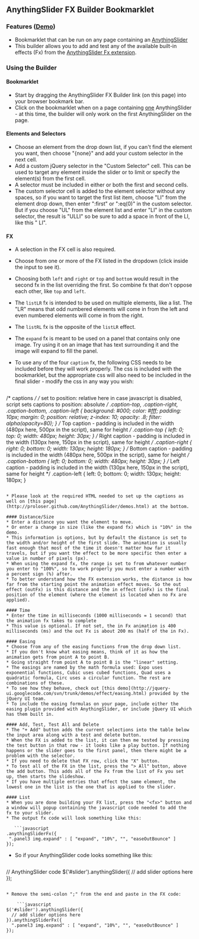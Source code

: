 ﻿## AnythingSlider FX Builder Bookmarklet

### Features ([Demo](http://mottie.github.com/AnythingSlider-Fx-Builder/))
* Bookmarklet that can be run on any page containing an [AnythingSlider](http://proloser.github.com/AnythingSlider)
* This builder allows you to add and test any of the available built-in effects (Fx) from the [AnythingSlider Fx extension](http://proloser.github.com/AnythingSlider/demos.html).

### Using the Builder

#### Bookmarklet
* Start by dragging the AnythingSlider FX Builder link (on this page) into your browser bookmark bar.
* Click on the bookmarklet when on a page containing <u>one</u> AnythingSlider - at this time, the builder will only work on the first AnythingSlider on the page.

#### Elements and Selectors
* Choose an element from the drop down list, if you can't find the element you want, then choose "{none}" and add your custom selector in the next cell.
* Add a custom jQuery selector in the "Custom Selector" cell. This can be used to target any element inside the slider or to limit or specify the element(s) from the first cell.
* A selector must be included in either or both the first and second cells.
* The custom selector cell is added to the element selector without any spaces, so if you want to target the first list item, choose "LI" from the element drop down, then enter ":first" or ":eq(0)" in the custom selector. But if you choose "UL" from the element list and enter "LI" in the custom selector, the result is "ULLI" so be sure to add a space in front of the LI, like this " LI".

#### FX
* A selection in the FX cell is also required.
 * Choose from one or more of the FX listed in the dropdown (click inside the input to see it).
 * Choosing both `left` and `right` or `top` and `bottom` would result in the second fx in the list overriding the first. So combine fx that don't oppose each other, like `top` and `left`.
 * The `listLR` fx is intended to be used on multiple elements, like a list. The "LR" means that odd numbered elements will come in from the left and even numbered elements will come in from the right.
 * The `listRL` fx is the opposite of the `listLR` effect.
 * The `expand` fx is meant to be used on a panel that contains only one image. Try using it on an image that has text surrounding it and the image will expand to fill the panel.
 * To use any of the four `caption` fx, the following CSS needs to be included before they will work properly. The css is included with the bookmarklet, but the appropriate css will also need to be included in the final slider - modify the css in any way you wish:

    ```css
/* captions */
/* set to position: relative here in case javascript is disabled, script sets captions to position: absolute */
.caption-top,
.caption-right,
.caption-bottom,
.caption-left { background: #000; color: #fff; padding: 10px; margin: 0; position: relative; z-index: 10; opacity: .8; filter: alpha(opacity=80); }
/* Top caption - padding is included in the width (480px here, 500px in the script), same for height */
.caption-top { left: 0; top: 0; width: 480px; height: 30px; }
/* Right caption - padding is included in the width (130px here, 150px in the script), same for height */
.caption-right { right: 0; bottom: 0; width: 130px; height: 180px;  }
/* Bottom caption  - padding is included in the width (480px here, 500px in the script), same for height */
.caption-bottom { left: 0; bottom: 0; width: 480px; height: 30px; }
/* Left caption - padding is included in the width (130px here, 150px in the script), same for height */
.caption-left { left: 0; bottom: 0; width: 130px; height: 180px;  }
 ```

 * Please look at the required HTML needed to set up the captions as well on [this page](http://proloser.github.com/AnythingSlider/demos.html) at the bottom.

#### Distance/Size
* Enter a distance you want the element to move.
* Or enter a change in size (like the expand fx) which is "10%" in the demo.
* This information is options, but by default the distance is set to the width and/or height of the first slide. The animation is usually fast enough that most of the time it doesn't matter how far it travels, but if you want the effect to be more specific then enter a value in number of pixels (px).
* When using the expand fx, the range is set to from whatever number you enter to "100%", so to work properly you must enter a number with a percent sign (%) after.
* To better understand how the FX extension works, the distance is how far from the starting point the animation effect moves. So the out effect (outFx) is this distance and the in effect (inFx) is the final position of the element (where the element is located when no Fx are applied).

#### Time
* Enter the time in milliseconds (1000 milliseconds = 1 second) that the animation fx takes to complete
* This value is optional. If not set, the in Fx animation is 400 milliseconds (ms) and the out Fx is about 200 ms (half of the in Fx).

#### Easing
* Choose from any of the easing functions from the drop down list.
* If you don't know what easing means, think of it as how the animation gets from point A to point B.
 * Going straight from point A to point B is the "linear" setting.
 * The easings are named by the math formula used: Expo uses exponential functions, Cubic uses cubed functions, Quad uses a quadratic formula, Circ uses a circular function. The rest are combinations of these.
 * To see how they behave, check out [this demo](http://jquery-ui.googlecode.com/svn/trunk/demos/effect/easing.html) provided by the jQuery UI team.
 * To include the easing formulas on your page, include either the easing plugin provided with AnythingSlider, or include jQuery UI which has them built in.

#### Add, Test, Test All and Delete
* The "+ Add" button adds the current selections into the table below the input area along with a test and delete button.
* When the FX is added to the list, it can then me tested by pressing the test button in that row - it looks like a play button. If nothing happens or the slider goes to the first panel, then there might be a problem with the selector.
* If you need to delete that FX row, click the "X" button.
* To test all of the FX in the list, press the "> All" button, above the add button. This adds all of the Fx from the list of Fx you set up, then starts the slideshow.
* If you have multiple entries that effect the same element, the lowest one in the list is the one that is applied to the slider.

#### List
* When you are done building your FX list, press the "<fx>" button and a window will popup containing the javascript code needed to add the fx to your slider.
* The output fx code will look something like this:

    ```javascript
.anythingSliderFx({
  ".panel3 img.expand" : [ "expand", "10%", "", "easeOutBounce" ]
});
```

* So if your AnythingSlider code looks something like this:

    ```javascript
// AnythingSlider code
$('#slider').anythingSlider({
  // add slider options here
});
```

* Remove the semi-colon ";" from the end and paste in the FX code:

    ```javascript
$('#slider').anythingSlider({
  // add slider options here
}).anythingSliderFx({
  ".panel3 img.expand" : [ "expand", "10%", "", "easeOutBounce" ]
});
```



